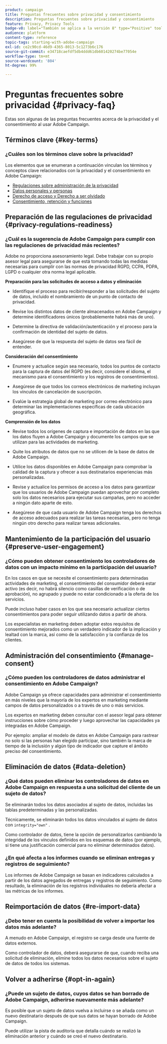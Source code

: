 ```yaml
---
product: campaign
title: Preguntas frecuentes sobre privacidad y consentimiento
description: Preguntas frecuentes sobre privacidad y consentimiento
feature: Privacy, Privacy Tools
badge-v8: label="También se aplica a la versión 8" type="Positive" tooltip="También se aplica a Campaign v8"
audience: platform
content-type: reference
topic-tags: starting-with-adobe-campaign
exl-id: ce2c90cd-46d9-4365-8013-5c1273b6c176
source-git-commit: e34718caefdf5db4ddd61db601420274be77054e
workflow-type: tm+mt
source-wordcount: '804'
ht-degree: 99%

---
```


# Preguntas frecuentes sobre privacidad {#privacy-faq}



Estas son algunas de las preguntas frecuentes acerca de la privacidad y el consentimiento al usar Adobe Campaign.

## Términos clave {#key-terms}

### ¿Cuáles son los términos clave sobre la privacidad?

Los elementos que se enumeran a continuación vinculan los términos y conceptos clave relacionados con la privacidad y el consentimiento en Adobe Campaign:

* [Regulaciones sobre administración de la privacidad](../../platform/using/privacy-management.md#privacy-management-regulations)
* [Datos personales y personas](../../platform/using/privacy-and-recommendations.md#personal-data)
* [Derecho de acceso y Derecho a ser olvidado](../../platform/using/privacy-management.md#right-access-forgotten)
* [Consentimiento, retención y funciones](../../platform/using/privacy-management.md#consent-retention-roles)

## Preparación de las regulaciones de privacidad {#privacy-regulations-readiness}

### ¿Cuál es la sugerencia de Adobe Campaign para cumplir con las regulaciones de privacidad más recientes?

Adobe no proporciona asesoramiento legal. Debe trabajar con su propio asesor legal para asegurarse de que está tomando todas las medidas necesarias para cumplir con las normas de privacidad RGPD, CCPA, PDPA, LGPD o cualquier otra norma legal aplicable.

**Preparación para las solicitudes de acceso a datos y eliminación**

* Identifique el proceso para recibir/responder a las solicitudes del sujeto de datos, incluido el nombramiento de un punto de contacto de privacidad.

* Revise los distintos datos de cliente almacenados en Adobe Campaign y determine identificadores únicos (probablemente habrá más de uno).

* Determine la directiva de validación/autenticación y el proceso para la confirmación de identidad del sujeto de datos.

* Asegúrese de que la respuesta del sujeto de datos sea fácil de entender.

**Consideración del consentimiento**

* Enumere y actualice según sea necesario, todos los puntos de contacto para la captura de datos del RGPD (es decir, considere el idioma, el mecanismo para el consentimiento y los registros de consentimientos).

* Asegúrese de que todos los correos electrónicos de marketing incluyan los vínculos de cancelación de suscripción.

* Evalúe la estrategia global de marketing por correo electrónico para determinar las implementaciones específicas de cada ubicación geográfica.

**Comprensión de los datos**

* Revise todos los orígenes de captura e importación de datos en las que los datos fluyen a Adobe Campaign y documente los campos que se utilizan para las actividades de marketing.

* Quite los atributos de datos que no se utilicen de la base de datos de Adobe Campaign.

* Utilice los datos disponibles en Adobe Campaign para comprobar la calidad de la captura y ofrecer a sus destinatarios experiencias más personalizadas.

* Revise y actualice los permisos de acceso a los datos para garantizar que los usuarios de Adobe Campaign puedan aprovechar por completo solo los datos necesarios para ejecutar sus campañas, pero no acceder a ningún dato aparte de esto.

* Asegúrese de que cada usuario de Adobe Campaign tenga los derechos de acceso adecuados para realizar las tareas necesarias, pero no tenga ningún otro derecho para realizar tareas adicionales.

## Mantenimiento de la participación del usuario {#preserve-user-engagement}

### ¿Cómo pueden obtener consentimiento los controladores de datos con un impacto mínimo en la participación del usuario?

En los casos en que se necesite el consentimiento para determinadas actividades de marketing, el consentimiento del consumidor deberá estar activo (es decir, no habrá silencio como casillas de verificación o de aprobación), no agrupado y puede no estar condicionado a la oferta de los servicios.

Puede incluso haber casos en los que sea necesario actualizar ciertos consentimientos para poder seguir utilizando datos a partir de ahora.

Los especialistas en marketing deben adoptar estos requisitos de consentimiento mejorados como un verdadero indicador de la implicación y lealtad con la marca, así como de la satisfacción y la confianza de los clientes.

## Administración del consentimiento {#manage-consent}

### ¿Cómo pueden los controladores de datos administrar el consentimiento en Adobe Campaign?

Adobe Campaign ya ofrece capacidades para administrar el consentimiento en más niveles que la mayoría de los expertos en marketing mediante campos de datos personalizados o a través de uno o más servicios.

Los expertos en marketing deben consultar con el asesor legal para obtener instrucciones sobre cómo proceder y luego aprovechar las capacidades ya integradas en Adobe Campaign.

Por ejemplo: ampliar el modelo de datos en Adobe Campaign para rastrear no solo si las personas han elegido participar, sino también la marca de tiempo de la inclusión y algún tipo de indicador que capture el ámbito preciso del consentimiento.

## Eliminación de datos {#data-deletion}

### ¿Qué datos pueden eliminar los controladores de datos en Adobe Campaign en respuesta a una solicitud del cliente de un sujeto de datos?

Se eliminarán todos los datos asociados al sujeto de datos, incluidas las tablas predeterminadas y las personalizadas.

Técnicamente, se eliminarán todos los datos vinculados al sujeto de datos con `integrity="own"` .

Como controlador de datos, tiene la opción de personalizarlos cambiando la integridad de los vínculos definidos en los esquemas de datos (por ejemplo, si tiene una justificación comercial para no eliminar determinados datos).

### ¿En qué afecta a los informes cuando se eliminan entregas y registros de seguimiento?

Los informes de Adobe Campaign se basan en indicadores calculados a partir de los datos agregados de entregas y registros de seguimiento. Como resultado, la eliminación de los registros individuales no debería afectar a las métricas de los informes.

## Reimportación de datos {#re-import-data}

### ¿Debo tener en cuenta la posibilidad de volver a importar los datos más adelante?

A menudo en Adobe Campaign, el registro se carga desde una fuente de datos externos.

Como controlador de datos, deberá asegurarse de que, cuando reciba una solicitud de eliminación, elimine todos los datos necesarios sobre el sujeto de datos de todos los sistemas.

## Volver a adherirse {#opt-in-again}

### ¿Puede un sujeto de datos, cuyos datos se han borrado de Adobe Campaign, adherirse nuevamente más adelante?

Es posible que un sujeto de datos vuelva a incluirse o se añada como un nuevo destinatario después de que sus datos se hayan borrado de Adobe Campaign.

Puede utilizar la pista de auditoría que detalla cuándo se realizó la eliminación anterior y cuándo se creó el nuevo destinatario.
